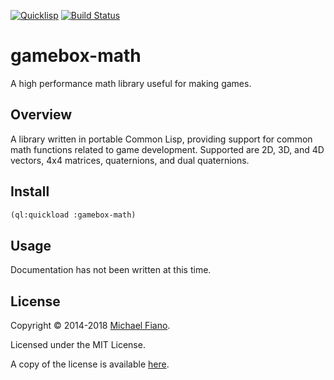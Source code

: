 [![Quicklisp](http://quickdocs.org/badge/gamebox-math.svg)](http://quickdocs.org/gamebox-math/)
[![Build Status](https://travis-ci.org/mfiano/gamebox-math.svg?branch=master)](https://travis-ci.org/mfiano/gamebox-math)

# gamebox-math

A high performance math library useful for making games.

## Overview

A library written in portable Common Lisp, providing support for common math functions related to
game development. Supported are 2D, 3D, and 4D vectors, 4x4 matrices, quaternions, and dual
quaternions.

## Install

``` lisp
(ql:quickload :gamebox-math)
```

## Usage

Documentation has not been written at this time.

## License

Copyright © 2014-2018 [Michael Fiano](mail@michaelfiano.com).

Licensed under the MIT License.

A copy of the license is available [here](LICENSE).
